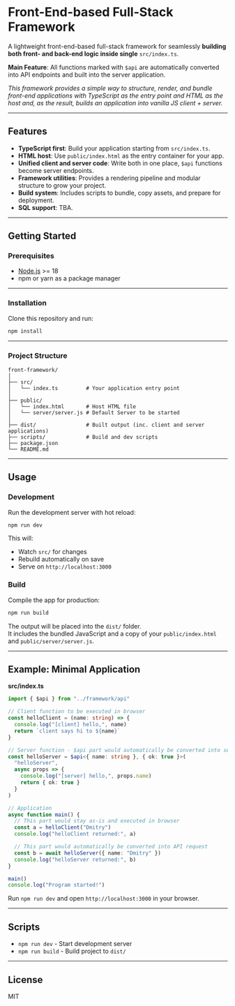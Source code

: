 # Front-End-based Full-Stack Framework

A lightweight front-end-based full-stack framework for seamlessly **building both front- and back-end logic inside single** `src/index.ts`.

**Main Feature**: All functions marked with `$api` are automatically converted into API endpoints and built into the server application.

*This framework provides a simple way to structure, render, and bundle front-end applications with TypeScript as the entry point and HTML as the host and, as the result, builds an application into vanilla JS client + server.*

---

## Features

- **TypeScript first**: Build your application starting from `src/index.ts`.
- **HTML host**: Use `public/index.html` as the entry container for your app.
- **Unified client and server code**: Write both in one place, `$api` functions become server endpoints.
- **Framework utilities**: Provides a rendering pipeline and modular structure to grow your project.
- **Build system**: Includes scripts to bundle, copy assets, and prepare for deployment.
- **SQL support**: TBA.

---

## Getting Started

### Prerequisites
- [Node.js](https://nodejs.org/) >= 18
- npm or yarn as a package manager

---

### Installation

Clone this repository and run: 
```bash
npm install
```

---

### Project Structure

```
front-framework/
│
├── src/
│   └── index.ts         # Your application entry point
│
├── public/
│   └── index.html       # Host HTML file
│   └── server/server.js # Default Server to be started
│
├── dist/                # Built output (inc. client and server applications)
├── scripts/             # Build and dev scripts
├── package.json
└── README.md
```

---

## Usage

### Development
Run the development server with hot reload:

```bash
npm run dev
```

This will:
- Watch `src/` for changes
- Rebuild automatically on save
- Serve on `http://localhost:3000`

### Build
Compile the app for production:

```bash
npm run build
```

The output will be placed into the `dist/` folder.  
It includes the bundled JavaScript and a copy of your `public/index.html` and `public/server/server.js`.

---

## Example: Minimal Application

**src/index.ts**
```ts
import { $api } from "../framework/api"

// Client function to be executed in browser
const helloClient = (name: string) => {
  console.log("[client] hello,", name)
  return `client says hi to ${name}`
}

// Server function - $api part would automatically be converted into server side API endpoint
const helloServer = $api<{ name: string }, { ok: true }>(
  "helloServer",
  async props => {
    console.log("[server] hello,", props.name)
    return { ok: true }
  }
)

// Application
async function main() {
  // This part would stay as-is and executed in browser
  const a = helloClient("Dmitry")
  console.log("helloClient returned:", a)

  // This part would automatically be converted into API request
  const b = await helloServer({ name: "Dmitry" })
  console.log("helloServer returned:", b)
}

main()
console.log("Program started!")
```

Run `npm run dev` and open `http://localhost:3000` in your browser.

---

## Scripts

- `npm run dev` - Start development server
- `npm run build` - Build project to `dist/`

---

## License

MIT
